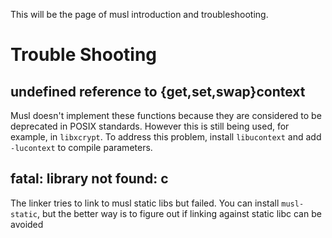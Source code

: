 This will be the page of musl introduction and troubleshooting.

# Trouble Shooting
## undefined reference to {get,set,swap}context
Musl doesn't implement these functions because they are considered to be deprecated in POSIX standards. However this is still being used, for example, in `libxcrypt`.
To address this problem, install `libucontext` and add `-lucontext` to compile parameters.

## fatal: library not found: c
The linker tries to link to musl static libs but failed. You can install `musl-static`, but the better way is to figure out if linking against static libc can be avoided